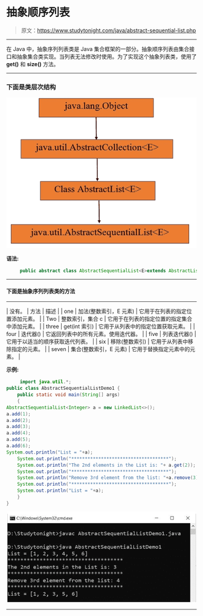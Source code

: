 # 抽象顺序列表

> 原文：<https://www.studytonight.com/java/abstract-sequential-list.php>

* * *

在 Java 中，抽象序列列表类是 Java 集合框架的一部分。抽象顺序列表由集合接口和抽象集合类实现。当列表无法修改时使用。为了实现这个抽象列表类，使用了 **get()** 和 **size()** 方法。

* * *

### 下面是类层次结构

![abstract-sequential-list.JPG](img/e5e87fc73854cc89bf902448b30d7969.png)

**语法:**

```java
	 public abstract class AbstractSequentialList<E>extends AbstractList<E> 

```

* * *

#### **下面是抽象序列列表类**的方法

* * *

| 没有。 | 方法 | 描述 |
| one | 加法(整数索引，E 元素) | 它用于在列表的指定位置添加元素。 |
| Two | 整数索引，集合 c | 它用于在列表的指定位置的指定集合中添加元素。 |
| three | get(int 索引) | 它用于从列表中的指定位置获取元素。 |
| four | 迭代器() | 它返回列表中的所有元素。使用迭代器。 |
| five | 列表迭代器() | 它用于以适当的顺序获取迭代列表。 |
| six | 移除(整数索引) | 它用于从列表中移除指定的元素。 |
| seven | 集合(整数索引，E 元素) | 它用于替换指定元素中的元素。 |

**示例:**

```java
	 import java.util.*; 
public class AbstractSequentialListDemo1 { 
    public static void main(String[] args) 
    { 
AbstractSequentialList<Integer> a = new LinkedList<>(); 
a.add(1); 
a.add(2); 
a.add(3); 
a.add(4);         
a.add(5); 
a.add(6); 
System.out.println("List = "+a); 
	System.out.println("************************************");
	System.out.println("The 2nd elements in the List is: "+ a.get(2)); 
	System.out.println("************************************");
	System.out.println("Remove 3rd element from the list: "+a.remove(3));    
	System.out.println("************************************");
	System.out.println("List = "+a); 
    } 
} 

```

![abstract-sequential-list-example](img/4fd69bd03ab07fa4cb47ac2b2089e0af.png)

* * *